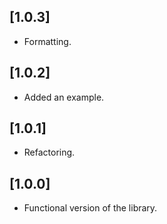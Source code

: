 ## [1.0.3]

* Formatting.

## [1.0.2]

* Added an example.

## [1.0.1]

* Refactoring.

## [1.0.0]

* Functional version of the library.
